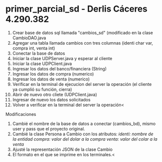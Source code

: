 # primer_parcial_sd - Derlis Cáceres 4.290.382
1) Crear base de datos sql llamada "cambios_sd" (modificado en la clase CambioDAO.java
2) Agregar una tabla llamada cambios con tres columnas (identi char var, compra int, venta int)
3) Conectar la base de datos
3) Iniciar la clase UDPServer.java y esperar al cliente
4) Iniciar la clase UDPClient.java
5) Ingresar los datos del banco/financiera (String)
6) Ingresar los datos de compra (numerico)
7) Ingresar los datos de venta (numerico)
8) Verificar en la terminal de ejecucion del server la operación
(el cliente ya cumplió su función, cierra)
9) Abrir de nuevo otro cliete (UDPClient.java)
10) Ingresar de nuevo los datos solicitados
11) Volver a verificar en la terminal del server la operación<

Modificaciones
1) Cambié el nombre de la base de datos a conectar (cambios_bd), mismo user y pass que el proyecto original.
2) Cambié la clase Persona a Cambio con los atributos:
    *identi: nombre de la entidad*
    *compra: valor del dolar a la compra*
    *venta: valor del colar a la venta*
3) Ajusté la representación JSON de la clase Cambio
4) El formato en el que se imprime en los terminales.<
